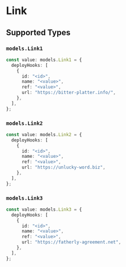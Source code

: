 # Link


## Supported Types

### `models.Link1`

```typescript
const value: models.Link1 = {
  deployHooks: [
    {
      id: "<id>",
      name: "<value>",
      ref: "<value>",
      url: "https://bitter-platter.info/",
    },
  ],
};
```

### `models.Link2`

```typescript
const value: models.Link2 = {
  deployHooks: [
    {
      id: "<id>",
      name: "<value>",
      ref: "<value>",
      url: "https://unlucky-word.biz",
    },
  ],
};
```

### `models.Link3`

```typescript
const value: models.Link3 = {
  deployHooks: [
    {
      id: "<id>",
      name: "<value>",
      ref: "<value>",
      url: "https://fatherly-agreement.net",
    },
  ],
};
```

